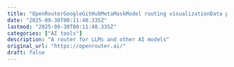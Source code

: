 ```yaml
---
title: "OpenRouterGoogleGitHubMetaMaskModel routing visualizationData policy visualizationDiscordGitHubLinke"
date: "2025-09-30T00:11:40.335Z"
lastmod: "2025-09-30T00:11:40.335Z"
categories: ["AI tools"]
description: "A router for LLMs and other AI models"
original_url: "https://openrouter.ai/"
draft: false
---
```

